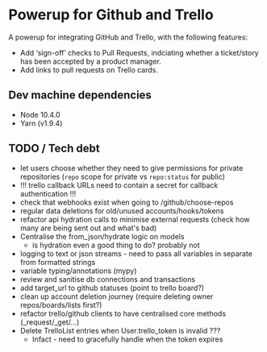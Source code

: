# Powerup for Github and Trello

A powerup for integrating GitHub and Trello, with the following features:

* Add ‘sign-off’ checks to Pull Requests, indciating whether a ticket/story has been accepted by a product manager.
* Add links to pull requests on Trello cards.

## Dev machine dependencies

* Node 10.4.0
* Yarn (v1.9.4)

## TODO / Tech debt
* let users choose whether they need to give permissions for private repositories (`repo` scope for private vs `repo:status` for public)
* !!! trello callback URLs need to contain a secret for callback authentication !!!
* check that webhooks exist when going to /github/choose-repos
* regular data deletions for old/unused accounts/hooks/tokens
* refactor api hydration calls to minimise external requests (check how many are being sent out and what's bad)
* Centralise the from_json/hydrate logic on models
    * is hydration even a good thing to do? probably not
* logging to text or json streams - need to pass all variables in separate from formatted strings
* variable typing/annotations (mypy)
* review and sanitise db connections and transactions
* add target_url to github statuses (point to trello board?)
* clean up account deletion journey (require deleting owner repos/boards/lists first?)
* refactor trello/github clients to have centralised core methods (_request/_get/...)
* Delete TrelloList entries when User.trello_token is invalid ???
    * Infact - need to gracefully handle when the token expires